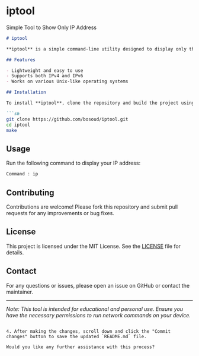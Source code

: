 # iptool
Simple Tool to Show Only IP Address

```markdown
# iptool

**iptool** is a simple command-line utility designed to display only the IP address from your network information.

## Features

- Lightweight and easy to use
- Supports both IPv4 and IPv6
- Works on various Unix-like operating systems

## Installation

To install **iptool**, clone the repository and build the project using `make`:

```sh
git clone https://github.com/bosoud/iptool.git
cd iptool
make
```

## Usage

Run the following command to display your IP address:

```sh
Command : ip
```

## Contributing

Contributions are welcome! Please fork this repository and submit pull requests for any improvements or bug fixes.

## License

This project is licensed under the MIT License. See the [LICENSE](LICENSE) file for details.

## Contact

For any questions or issues, please open an issue on GitHub or contact the maintainer.

---

*Note: This tool is intended for educational and personal use. Ensure you have the necessary permissions to run network commands on your device.*
```

4. After making the changes, scroll down and click the "Commit changes" button to save the updated `README.md` file.

Would you like any further assistance with this process?
